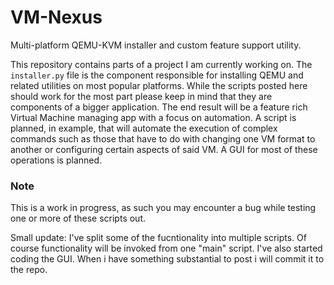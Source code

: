 # VM-Nexus
Multi-platform QEMU-KVM installer and custom feature support utility.


This repository contains parts of a project I am currently working on. The `installer.py` file is the component responsible for 
installing QEMU and related utilities on most popular platforms. While the scripts posted here should work for the most part please keep in mind that they are components of a bigger application. The end result will be a feature rich Virtual Machine managing app with a focus on automation. A script is planned, in example, that will automate the execution of complex commands such as those that have to do with changing one VM format to another or configuring certain aspects of said VM. A GUI for most of these operations is planned.

### Note

This is a work in progress, as such you may encounter a bug while testing one or more of these scripts out.

Small update: I've split some of the fucntionality into multiple scripts. Of course functionality will be invoked from one "main" script. I've also started coding the GUI. When i have something substantial to post i will commit it to the repo. 
